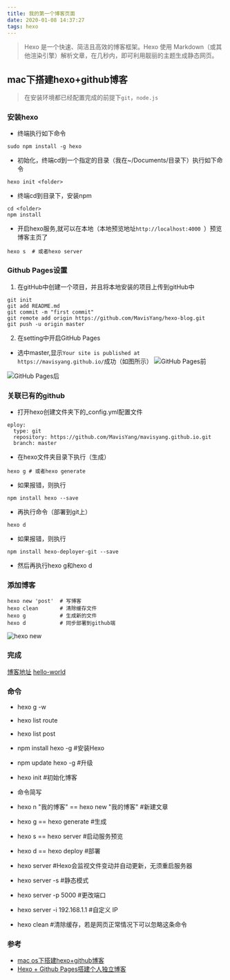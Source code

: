 ```yaml
---
title: 我的第一个博客页面
date: 2020-01-08 14:37:27
tags: hexo
---
```


>Hexo 是一个快速、简洁且高效的博客框架。Hexo 使用 Markdown（或其他渲染引擎）解析文章，在几秒内，即可利用靓丽的主题生成静态网页。

## mac下搭建hexo+github博客

>在安装环境都已经配置完成的前提下`git`，`node.js`

### 安装hexo

- 终端执行如下命令
```
sudo npm install -g hexo
```
- 初始化，终端cd到一个指定的目录（我在~/Documents/目录下）执行如下命令
```
hexo init <folder>
```
- 终端cd到<folder>目录下，安装npm
```
cd <folder>
npm install

```
- 开启hexo服务,就可以在本地（本地预览地址`http://localhost:4000 `）预览博客主页了
```
hexo s  # 或者hexo server
```

### Github Pages设置

1. 在gitHub中创建一个项目，并且将本地安装的项目上传到gitHub中
```
git init
git add README.md
git commit -m "first commit"
git remote add origin https://github.com/MavisYang/hexo-blog.git
git push -u origin master
```
2. 在setting中开启GitHub Pages
- 选中master,显示`Your site is published at https://mavisyang.github.io/`成功（如图所示）
![GitHub Pages前](https://user-gold-cdn.xitu.io/2020/1/8/16f83e9862251654?w=768&h=437&f=png&s=47897)

![GitHub Pages后](https://user-gold-cdn.xitu.io/2020/1/8/16f83e9e5d7e71ff?w=742&h=378&f=png&s=39591)

### 关联已有的github
- 打开hexo创建文件夹下的_config.yml配置文件
```
eploy:
  type: git
  repository: https://github.com/MavisYang/mavisyang.github.io.git
  branch: master
```
- 在hexo文件夹目录下执行（生成）
```
hexo g # 或者hexo generate
```
- 如果报错，则执行
```
npm install hexo --save
```
- 再执行命令（部署到git上）
```
hexo d
```
- 如果报错，则执行
```
npm install hexo-deployer-git --save
```
- 然后再执行hexo g和hexo d

### 添加博客
```
hexo new 'post'  # 写博客
hexo clean       # 清除缓存文件
hexo g           # 生成新的文件
hexo d           # 同步部署到github端
```
![hexo new](https://user-gold-cdn.xitu.io/2020/1/8/16f840c5b078db12?w=246&h=81&f=png&s=5709)

### 完成

[博客地址](https://mavisyang.github.io/archives/)
[hello-world](https://mavisyang.github.io/2020/01/08/hello-world/)

### 命令
- hexo g -w
- hexo list route
- hexo list post
- npm install hexo -g #安装Hexo
- npm update hexo -g #升级
- hexo init #初始化博客
- 命令简写
- hexo n "我的博客" == hexo new "我的博客" #新建文章
- hexo g == hexo generate #生成
- hexo s == hexo server #启动服务预览
- hexo d == hexo deploy #部署

- hexo server #Hexo会监视文件变动并自动更新，无须重启服务器
- hexo server -s #静态模式
- hexo server -p 5000 #更改端口
- hexo server -i 192.168.1.1 #自定义 IP
- hexo clean #清除缓存，若是网页正常情况下可以忽略这条命令

### 参考
- [mac os下搭建hexo+github博客](https://www.jianshu.com/p/49c8168c7418)
- [Hexo + Github Pages搭建个人独立博客](https://linghucong.js.org/2016/04/15/2016-04-15-hexo-github-pages-blog/)